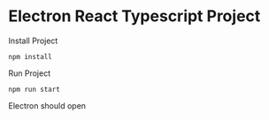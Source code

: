 # Electron React Typescript Project

Install Project

    npm install

Run Project

    npm run start

Electron should open
